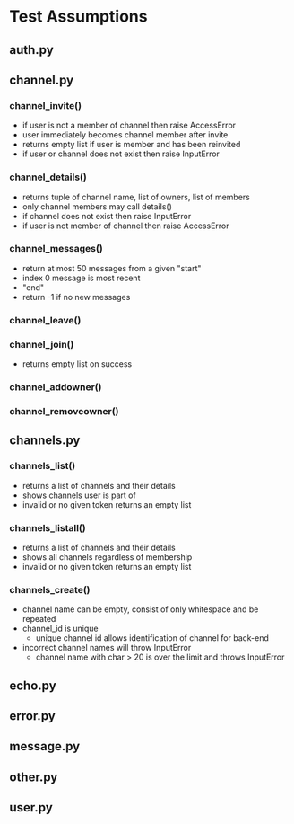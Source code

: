 # Test Assumptions

## auth.py

## channel.py

### channel_invite()
- if user is not a member of channel then raise AccessError
- user immediately becomes channel member after invite
- returns empty list if user is member and has been reinvited
- if user or channel does not exist then raise InputError

### channel_details()
- returns tuple of channel name, list of owners, list of members
- only channel members may call details()
- if channel does not exist then raise InputError
- if user is not member of channel then raise AccessError

### channel_messages()
- return at most 50 messages from a given "start"
- index 0 message is most recent
- "end" 
- return -1 if no new messages

### channel_leave()


### channel_join()
- returns empty list on success


### channel_addowner()


### channel_removeowner()

## channels.py

### channels_list()
- returns a list of channels and their details
- shows channels user is part of
- invalid or no given token returns an empty list

### channels_listall()
- returns a list of channels and their details
- shows all channels regardless of membership
- invalid or no given token returns an empty list

### channels_create()
- channel name can be empty, consist of only whitespace and be repeated
- channel_id is unique
    - unique channel id allows identification of channel for back-end
- incorrect channel names will throw InputError
    - channel name with char > 20 is over the limit and throws InputError

## echo.py

## error.py

## message.py

## other.py

## user.py
